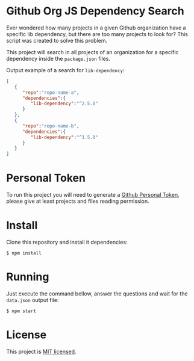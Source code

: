 Github Org JS Dependency Search
====================
Ever wondered how many projects in a given Github organization have a specific lib dependency, but there are too many projects to look for? This script was created to solve this problem.

This project will search in all projects of an organization for a specific dependency inside the `package.json` files.


Output example of a search for `lib-dependency`:
```json
[
   {
      "repo":"repo-name-a",
      "dependencies":{
         "lib-dependency":"^2.5.0"
      }
   },
   {
      "repo":"repo-name-b",
      "dependencies":{
         "lib-dependency":"^1.5.0"
      }
   }
]

```
# Personal Token
To run this project you will need to generate a [Github Personal Token](https://docs.github.com/en/authentication/keeping-your-account-and-data-secure/creating-a-personal-access-token), please give at least projects and files reading permission.

# Install
Clone this repository and install it dependencies:
```
$ npm install
```

# Running
Just execute the command bellow, answer the questions and wait for the `data.json` output file:
```
$ npm start
```

# License

This project is [MIT licensed](./LICENSE).
